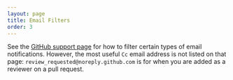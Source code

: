 ```yaml
---
layout: page
title: Email Filters
order: 3
---
```


See the [GitHub support page](https://help.github.com/articles/about-email-notifications/)
for how to filter certain types of email notifications. However, the most
useful `Cc` email address is not listed on that page:
`review_requested@noreply.github.com` is for when you are added as a reviewer
on a pull request.
